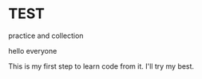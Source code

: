 # TEST
practice and collection

hello everyone

This is my first step to learn code from it.
I'll try my best.
